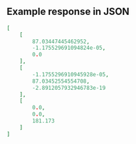 

## Example response in JSON

```json
[
    [
        87.03447445462952,
        -1.175529691094824e-05,
        0.0
    ],
    [
        -1.1755296910945928e-05,
        87.03452554554708,
        -2.8912057932946783e-19
    ],
    [
        0.0,
        0.0,
        181.173
    ]
]
```

